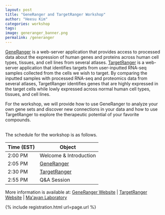 ```yaml
---
layout: post
title: "GeneRanger and TargetRanger Workshop"
author: "Heesu Kim"
categories: workshop
tags: 
image: generanger_banner.png
permalink: /generanger
---
```


[GeneRanger](https://generanger.maayanlab.cloud/gene/A2M?database=ARCHS4) is a web-server application that provides access to processed data about the expression of human genes and proteins across human cell types, tissues, and cell lines from several atlases. [TargetRanger](https://targetranger.maayanlab.cloud/) is a web-server application that identifies targets from user-inputted RNA-seq samples collected from the cells we wish to target. By comparing the inputted samples with processed RNA-seq and proteomics data from several atlases, TargetRanger identifies genes that are highly expressed in the target cells while lowly expressed across normal human cell types, tissues, and cell lines. <br>

For the workshop, we will provide how to use GeneRanger to analyze your own gene sets and discover new connections in your data and how to use TargetRanger to explore the therapeutic potential of your favorite compounds.


<br>The schedule for the workshop is as follows. <br>

Time (EST) | Object  
----- | ------------------
2:00 PM  | Welcome & Introduction
2:05 PM  | [GeneRanger](https://generanger.maayanlab.cloud/) 
2:30 PM  | [TargetRanger](https://targetranger.maayanlab.cloud/) 
2:55 PM  | Q&A Session


More information is available at:
[GeneRanger Website](https://generanger.maayanlab.cloud/) | [TargetRanger Website](https://targetranger.maayanlab.cloud/) | [Ma'ayan Laboratory](https://labs.icahn.mssm.edu/maayanlab/)

{% include registration.html url=page.url %}

